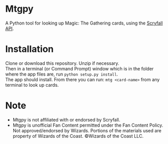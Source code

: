 # Mtgpy
A Python tool for looking up Magic: The Gathering cards, using the [Scryfall API](https://scryfall.com/docs/api/).
# Installation
Clone or download this repository. Unzip if necessary. <br>
Then in a terminal (or Command Prompt) window which is in the folder where the app files are, run `python setup.py install`. <br>
The app should install. From there you can run: `mtg <card-name>` from any terminal to look up cards.
# Note
- Mtgpy is not affiliated with or endorsed by Scryfall. <br>
- Mtgpy is unofficial Fan Content permitted under the Fan Content Policy. Not approved/endorsed by Wizards. Portions of the materials used are property of Wizards of the Coast. ©Wizards of the Coast LLC.
